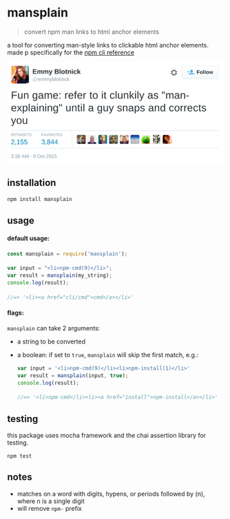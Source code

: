 # mansplain
> convert npm man links to html anchor elements

a tool for converting man-style links to clickable html anchor elements.
made p specifically for the [npm cli reference](http://docs.npmjs.com)

![man-explain](./man-explain.png)

## installation

```bash
npm install mansplain
```

## usage

#### default usage:

```javascript
const mansplain = require('mansplain');

var input = "<li>npm-cmd(9)</li>";
var result = mansplain(my_string);
console.log(result);

//=> '<li><a href="cli/cmd">cmd</a></li>'
```

#### flags:

`mansplain` can take 2 arguments:
- a string to be converted
- a boolean: if set to `true`, `mansplain` will skip the first match, e.g.:

    ```javascript
    var input = '<li>npm-cmd(9)</li><li>npm-install(1)</li>'
    var result = mansplain(input, true);
    console.log(result);    

    //=> '<li>npm-cmd</li><li><a href="install">npm-install</a></li>'

    ```

## testing

this package uses mocha framework and the chai assertion library for testing.

```
npm test
```

## notes

- matches on a word with digits, hypens, or periods followed by (n), where n is a single digit
- will remove `npm-` prefix
